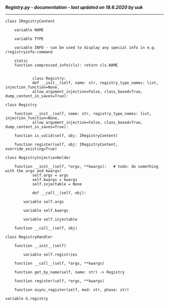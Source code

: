 ***Registry.py - documentation - last updated on 18.6.2020 by uuk***
___

    class IRegistryContent

        variable NAME

        variable TYPE

        variable INFO - can be used to display any special info in e.g. /registryinfo-command

        static
        function compressed_info(cls): return cls.NAME
                
                
                class Registry:
                def __init__(self, name: str, registry_type_names: list, injection_function=None,
                allow_argument_injection=False, class_based=True, dump_content_in_saves=True):

    class Registry

        function __init__(self, name: str, registry_type_names: list, injection_function=None,
                allow_argument_injection=False, class_based=True, dump_content_in_saves=True):

        function is_valid(self, obj: IRegistryContent)

        function register(self, obj: IRegistryContent, override_existing=True)

    class RegistryInjectionHolder

        function __init__(self, *args, **kwargs):   # todo: do something with the args and kwargs!
                self.args = args
                self.kwargs = kwargs
                self.injectable = None
                
                def __call__(self, obj):

            variable self.args

            variable self.kwargs

            variable self.injectable

        function __call__(self, obj)

    class RegistryHandler

        function __init__(self)

            variable self.registries

        function __call__(self, *args, **kwargs)

        function get_by_name(self, name: str) -> Registry

        function register(self, *args, **kwargs)

        function async_register(self, mod: str, phase: str)

    variable G.registry